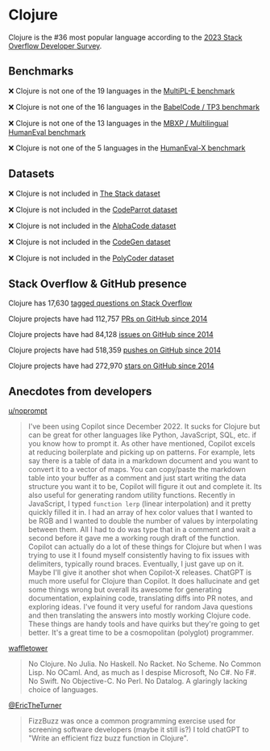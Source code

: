 # Clojure

Clojure is the #36 most popular language according to the [2023 Stack Overflow Developer Survey](https://survey.stackoverflow.co/2023/#section-most-popular-technologies-programming-scripting-and-markup-languages).

## Benchmarks

❌ Clojure is not one of the 19 languages in the [MultiPL-E benchmark](https://blog.continue.dev/an-introduction-to-code-llm-benchmarks-for-software-engineers/#:~:text=couple%20notable%20mentions-,4.%20MultiPL%2DE,-Creator%3A%20Northeastern)

❌ Clojure is not one of the 16 languages in the [BabelCode / TP3 benchmark](https://blog.continue.dev/an-introduction-to-code-llm-benchmarks-for-software-engineers/#:~:text=amazon%2Dscience/mxeval-,12.%20BabelCode%20/%20TP3,-Creator%3A%20Google)

❌ Clojure is not one of the 13 languages in the [MBXP / Multilingual HumanEval benchmark](https://blog.continue.dev/an-introduction-to-code-llm-benchmarks-for-software-engineers/#:~:text=11.%20MBXP%20/%20Multilingual%20HumanEval)

❌ Clojure is not one of the 5 languages in the [HumanEval-X benchmark](https://blog.continue.dev/an-introduction-to-code-llm-benchmarks-for-software-engineers/#:~:text=Some%20multilingual%C2%A0benchmarks-,10.%20HumanEval%2DX,-Creator%3A%20Tsinghua)

## Datasets

❌ Clojure is not included in [The Stack dataset](https://arxiv.org/abs/2211.15533)

❌ Clojure is not included in the [CodeParrot dataset](https://huggingface.co/datasets/codeparrot/github-code)

❌ Clojure is not included in the [AlphaCode dataset](https://arxiv.org/abs/2203.07814)

❌ Clojure is not included in the [CodeGen dataset](https://arxiv.org/abs/2203.13474)

❌ Clojure is not included in the [PolyCoder dataset](https://arxiv.org/abs/2202.13169)

## Stack Overflow & GitHub presence

Clojure has 17,630 [tagged questions on Stack Overflow](https://stackoverflow.com/tags)

Clojure projects have had 112,757 [PRs on GitHub since 2014](https://madnight.github.io/githut/#/pull_requests/2023/3)

Clojure projects have had 84,128 [issues on GitHub since 2014](https://madnight.github.io/githut/#/issues/2023/3)

Clojure projects have had 518,359 [pushes on GitHub since 2014](https://madnight.github.io/githut/#/pushes/2023/3)

Clojure projects have had 272,970 [stars on GitHub since 2014](https://madnight.github.io/githut/#/stars/2023/3)

## Anecdotes from developers

[u/noprompt](https://www.reddit.com/r/Clojure/comments/148nhuj/comment/jo2z2n8)
> I've been using Copilot since December 2022. It sucks for Clojure but can be great for other languages like Python, JavaScript, SQL, etc. if you know how to prompt it. As other have mentioned, Copilot excels at reducing boilerplate and picking up on patterns. For example, lets say there is a table of data in a markdown document and you want to convert it to a vector of maps. You can copy/paste the markdown table into your buffer as a comment and just start writing the data structure you want it to be, Copilot will figure it out and complete it. Its also useful for generating random utility functions. Recently in JavaScript, I typed `function lerp` (linear interpolation) and it pretty quickly filled it in. I had an array of hex color values that I wanted to be RGB and I wanted to double the number of values by interpolating between them. All I had to do was type that in a comment and wait a second before it gave me a working rough draft of the function. Copilot can actually do a lot of these things for Clojure but when I was trying to use it I found myself consistently having to fix issues with delimiters, typically round braces. Eventually, I just gave up on it. Maybe I'll give it another shot when Copilot-X releases. ChatGPT is much more useful for Clojure than Copilot. It does hallucinate and get some things wrong but overall its awesome for generating documentation, explaining code, translating diffs into PR notes, and exploring ideas. I've found it very useful for random Java questions and then translating the answers into mostly working Clojure code. These things are handy tools and have quirks but they're going to get better. It's a great time to be a cosmopolitan (polyglot) programmer.

[waffletower](https://news.ycombinator.com/item?id=35803856)
> No Clojure. No Julia. No Haskell. No Racket. No Scheme. No Common Lisp. No OCaml. And, as much as I despise Microsoft, No C#. No F#. No Swift. No Objective-C. No Perl. No Datalog. A glaringly lacking choice of languages.

[@EricTheTurner](https://x.com/EricTheTurner/status/1600344406166380544?s=20)
> FizzBuzz was once a common programming exercise used for screening software developers (maybe it still is?)  I told chatGPT to "Write an efficient fizz buzz function in Clojure".